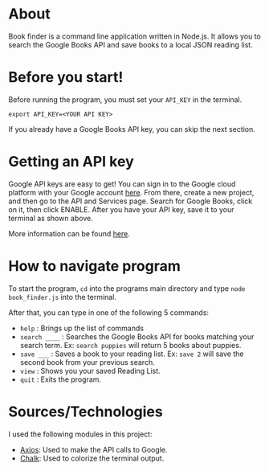 # About

Book finder is a command line application written in Node.js. It allows you to search the Google Books API and save books to a local JSON reading list.

# Before you start!

Before running the program, you must set your `API_KEY` in the terminal.

```
export API_KEY=<YOUR API KEY>
```

If you already have a Google Books API key, you can skip the next section.

# Getting an API key

Google API keys are easy to get! You can sign in to the Google cloud platform with your Google account [here](https://console.cloud.google.com/apis/dashboard).
From there, create a new project, and then go to the API and Services page. Search for Google Books, click on it, then click ENABLE. After you have your API key, save it to your terminal as shown above.

More information can be found [here](https://support.google.com/googleapi/answer/6158841?hl=en).

# How to navigate program

To start the program, `cd` into the programs main directory and type `node book_finder.js` into the terminal.

After that, you can type in one of the following 5 commands:

-   `help` : Brings up the list of commands
-   `search ____` : Searches the Google Books API for books matching your search term. Ex: `search puppies` will return 5 books about puppies.
-   `save ___` : Saves a book to your reading list. Ex: `save 2` will save the second book from your previous search.
-   `view` : Shows you your saved Reading List.
-   `quit` : Exits the program.

# Sources/Technologies

I used the following modules in this project:

-   [Axios](https://github.com/axios/axios): Used to make the API calls to Google. 
-   [Chalk](https://github.com/chalk/chalk): Used to colorize the terminal output.
